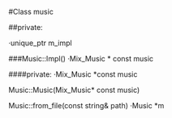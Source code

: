 #Class music

##private:

·unique_ptr<Impl> m_impl

###Music::Impl()
·Mix_Music * const music

####private:
·Mix_Music *const music

Music::Music(Mix_Music* const music)

Music::from_file(const string& path)
·Music *m
